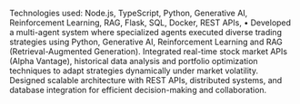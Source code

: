 Technologies used: Node.js, TypeScript, Python, Generative AI, Reinforcement Learning, RAG, Flask, SQL, Docker, REST APIs, 
•	Developed a multi-agent system where specialized agents executed diverse trading strategies using Python, Generative AI, Reinforcement Learning and RAG (Retrieval-Augmented Generation). Integrated real-time stock market APIs (Alpha Vantage), historical data analysis and portfolio optimization techniques to adapt strategies dynamically under market volatility. Designed scalable architecture with REST APIs, distributed systems, and database integration for efficient decision-making and collaboration.
